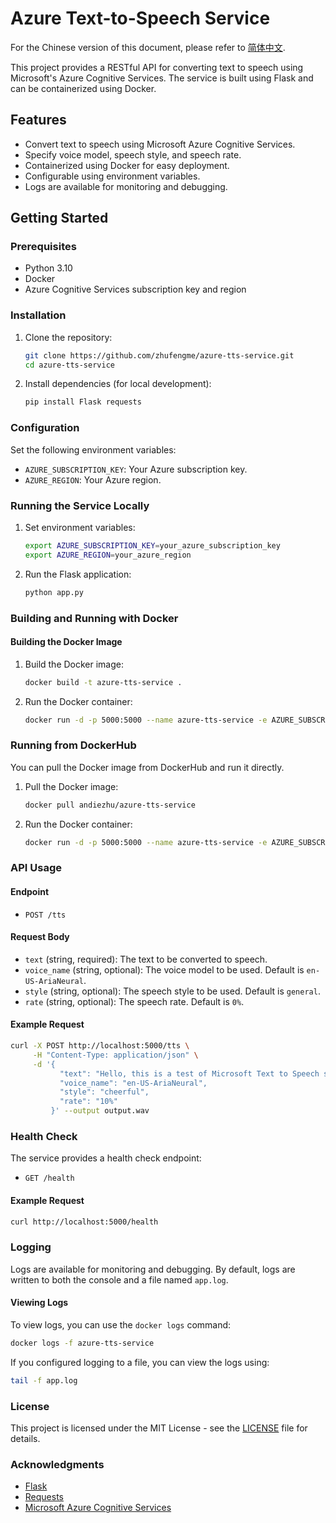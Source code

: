 # Azure Text-to-Speech Service

For the Chinese version of this document, please refer to [简体中文](README_zh.md).

This project provides a RESTful API for converting text to speech using Microsoft's Azure Cognitive Services. The service is built using Flask and can be containerized using Docker.

## Features

- Convert text to speech using Microsoft Azure Cognitive Services.
- Specify voice model, speech style, and speech rate.
- Containerized using Docker for easy deployment.
- Configurable using environment variables.
- Logs are available for monitoring and debugging.

## Getting Started

### Prerequisites

- Python 3.10
- Docker
- Azure Cognitive Services subscription key and region

### Installation

1. Clone the repository:

    ```bash
    git clone https://github.com/zhufengme/azure-tts-service.git
    cd azure-tts-service
    ```

2. Install dependencies (for local development):

    ```bash
    pip install Flask requests
    ```

### Configuration

Set the following environment variables:

- `AZURE_SUBSCRIPTION_KEY`: Your Azure subscription key.
- `AZURE_REGION`: Your Azure region.

### Running the Service Locally

1. Set environment variables:

    ```bash
    export AZURE_SUBSCRIPTION_KEY=your_azure_subscription_key
    export AZURE_REGION=your_azure_region
    ```

2. Run the Flask application:

    ```bash
    python app.py
    ```

### Building and Running with Docker

#### Building the Docker Image

1. Build the Docker image:

    ```bash
    docker build -t azure-tts-service .
    ```

2. Run the Docker container:

    ```bash
    docker run -d -p 5000:5000 --name azure-tts-service -e AZURE_SUBSCRIPTION_KEY=your_azure_subscription_key -e AZURE_REGION=your_azure_region azure-tts-service
    ```

### Running from DockerHub

You can pull the Docker image from DockerHub and run it directly.

1. Pull the Docker image:

    ```bash
    docker pull andiezhu/azure-tts-service
    ```

2. Run the Docker container:

    ```bash
    docker run -d -p 5000:5000 --name azure-tts-service -e AZURE_SUBSCRIPTION_KEY=your_azure_subscription_key -e AZURE_REGION=your_azure_region andiezhu/azure-tts-service
    ```

### API Usage

#### Endpoint

- `POST /tts`

#### Request Body

- `text` (string, required): The text to be converted to speech.
- `voice_name` (string, optional): The voice model to be used. Default is `en-US-AriaNeural`.
- `style` (string, optional): The speech style to be used. Default is `general`.
- `rate` (string, optional): The speech rate. Default is `0%`.

#### Example Request

```bash
curl -X POST http://localhost:5000/tts \
     -H "Content-Type: application/json" \
     -d '{
           "text": "Hello, this is a test of Microsoft Text to Speech service.",
           "voice_name": "en-US-AriaNeural",
           "style": "cheerful",
           "rate": "10%"
         }' --output output.wav
```

### Health Check

The service provides a health check endpoint:

- `GET /health`

#### Example Request

```bash
curl http://localhost:5000/health
```

### Logging

Logs are available for monitoring and debugging. By default, logs are written to both the console and a file named `app.log`.

#### Viewing Logs

To view logs, you can use the `docker logs` command:

```bash
docker logs -f azure-tts-service
```

If you configured logging to a file, you can view the logs using:

```bash
tail -f app.log
```

### License

This project is licensed under the MIT License - see the [LICENSE](LICENSE) file for details.

### Acknowledgments

- [Flask](https://flask.palletsprojects.com/)
- [Requests](https://docs.python-requests.org/)
- [Microsoft Azure Cognitive Services](https://azure.microsoft.com/en-us/services/cognitive-services/)


